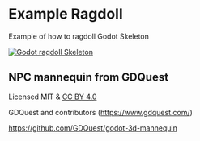# Example Ragdoll

Example of how to ragdoll Godot Skeleton


[![Godot ragdoll Skeleton](https://img.youtube.com/vi/c5WWJmv87_o/0.jpg)](https://www.youtube.com/watch?v=c5WWJmv87_o, "Raycast bullets in Godot")


## NPC mannequin from GDQuest 

Licensed MIT & [CC BY 4.0](https://creativecommons.org/licenses/by/4.0/)

GDQuest and contributors (https://www.gdquest.com/)

https://github.com/GDQuest/godot-3d-mannequin
 
